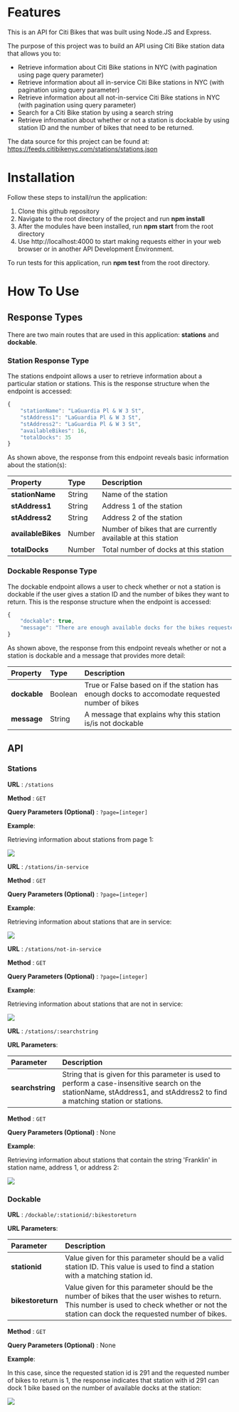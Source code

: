 # Features
This is an API for Citi Bikes that was built using Node.JS and Express.

The purpose of this project was to build an API using Citi Bike station data that allows you to:  

- Retrieve information about Citi Bike stations in NYC (with pagination using page query parameter)
- Retrieve information about all in-service Citi Bike stations in NYC (with pagination using query parameter)
- Retrieve information about all not-in-service Citi Bike stations in NYC (with pagination using query parameter)
- Search for a Citi Bike station by using a search string
- Retrieve infromation about whether or not a station is dockable by using station ID and the number of bikes that need to be returned.

The data source for this project can be found at: https://feeds.citibikenyc.com/stations/stations.json

# Installation

Follow these steps to install/run the application: 

1. Clone this github repository
2. Navigate to the root directory of the project and run **npm install**
3. After the modules have been installed, run **npm start** from the root directory
4. Use http://localhost:4000 to start making requests either in your web browser or in another API Development Environment.

To run tests for this application, run **npm test** from the root directory.

# How To Use

## Response Types
There are two main routes that are used in this application: **stations** and **dockable**. 

### Station Response Type
The stations endpoint allows a user to retrieve information about a particular station or stations. This is the response structure when the endpoint is accessed:

```js
{
    "stationName": "LaGuardia Pl & W 3 St",
    "stAddress1": "LaGuardia Pl & W 3 St",
    "stAddress2": "LaGuardia Pl & W 3 St",
    "availableBikes": 16,
    "totalDocks": 35
}
```
As shown above, the response from this endpoint reveals basic information about the station(s):

| Property | Type | Description |
|:---------|:-----|:------------|
| **stationName**   | String | Name of the station |
| **stAddress1** | String | Address 1 of the station |
| **stAddress2** | String | Address 2 of the station |
| **availableBikes** | Number | Number of bikes that are currently available at this station|
| **totalDocks** | Number | Total number of docks at this station|


### Dockable Response Type
The dockable endpoint allows a user to check whether or not a station is dockable if the user gives a station ID and the number of bikes they want to return. This is the response structure when the endpoint is accessed:

```js
{
    "dockable": true,
    "message": "There are enough available docks for the bikes requested."
}
```
As shown above, the response from this endpoint reveals whether or not a station is dockable and a message that provides more detail: 

| Property | Type | Description |
|:---------|:-----|:------------|
| **dockable**   | Boolean | True or False based on if the station has enough docks to accomodate requested number of bikes |
| **message** | String | A message that explains why this station is/is not dockable |



## API 

### Stations

**URL** : `/stations`

**Method** : `GET`

**Query Parameters (Optional)** : `?page=[integer]`

**Example**: 

Retrieving information about stations from page 1:

<img src = "images/getstations.png">


<br />


**URL** : `/stations/in-service`

**Method** : `GET`

**Query Parameters (Optional)** : `?page=[integer]`

**Example**: 

Retrieving information about stations that are in service:

<img src = "images/getstationsinservice.png">

<br />

**URL** : `/stations/not-in-service`

**Method** : `GET`

**Query Parameters (Optional)** : `?page=[integer]`

**Example**: 

Retrieving information about stations that are not in service:

<img src = "images/getstationsnotinservice.png">

<br />


**URL** : `/stations/:searchstring`

**URL Parameters**: 

| Parameter | Description
|:---------|:-----
| **searchstring**| String that is given for this parameter is used to perform a case-insensitive search on the stationName, stAddress1, and stAddress2 to find a matching station or stations.  

**Method** : `GET`

**Query Parameters (Optional)** : None

**Example**: 

Retrieving information about stations that contain the string 'Franklin' in station name, address 1, or address 2:

<img src = "images/getstationssearchstring.png">


### Dockable

**URL** : `/dockable/:stationid/:bikestoreturn`

**URL Parameters**: 

| Parameter | Description
|:---------|:-----
| **stationid**| Value given for this parameter should be a valid station ID. This value is used to find a station with a matching station id.
| **bikestoreturn**| Value given for this parameter should be the number of bikes that the user wishes to return. This number is used to check whether or not the station can dock the requested number of bikes.

**Method** : `GET`

**Query Parameters (Optional)** : None

**Example**: 

 In this case, since the requested station id is 291 and the requested number of bikes to return is 1, the response indicates that station with id 291 can dock 1 bike based on the number of available docks at the station:

<img src = "images/getdockable.png">